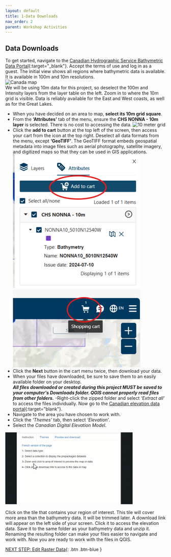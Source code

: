 ```yaml
---
layout: default
title: 1-Data Downloads
nav_order: 2
parent: Workshop Activities
---
```


## Data Downloads
To get started, navigate to the [Canadian Hydrographic Service Bathymetric Data Portal](https://data.chs-shc.ca/dashboard/map){:target="_blank"}. Accept the terms of use and log in as a guest. The initial view shows all regions where bathymetric data is available. It is available in 100m and 10m resolutions. <br>
<img src="images/canada.png" style="width:400px;" alt="Canada map"> 
<br>We will be using 10m data for this project, so deselect the 100m and Intensity layers from the layer table on the left. Zoom in to where the 10m grid is visible. Data is reliably available for the East and West coasts, as well as for the Great Lakes.
- When you have decided on an area to map, **select its 10m grid square**.
- From the **‘Attributes’** tab of the menu, ensure the **CHS NONNA - 10m layer** is selected. There is no cost to accessing the data.
<img src="images/10m.gif" style="width:550px;" alt="10 meter grid"><br>
- Click the **add to cart** button at the top left of the screen, then access your cart from the icon at the top right. Deselect all data formats from the menu, except **‘GeoTIFF’**. The GeoTIFF format embeds geospatial metadata into image files such as aerial photography, satellite imagery, and digitized maps so that they can be used in GIS applications.<br>
<img src="images/cart.png" style="width:400px;" alt="add files to cart"><br>
<img src="images/cart2.png" style="width:400px;" alt="navigate cart"><br>
- Click the **Next** button in the cart menu twice, then download your data.
- When your files have downloaded, be sure to save them to an easily available folder on your desktop. <br>
***All files downloaded or created during this project MUST be saved to your computer's Downloads folder. QGIS cannot properly read files from other folders.***
-Right-click the zipped folder and select *‘Extract all’* to access the files individually.
Now go to the [Canadian elevation data portal](https://ftp.maps.canada.ca/pub/nrcan_rncan/vector/index/html/geospatial_product_index_en.html){:target="blank"}.
- Navigate to the area you have chosen to work with.
- Click the *‘Themes’* tab, then select *‘Elevation’*.
- Select the *Canadian Digital Elevation Model*. <br>
<img src="images/elev.gif" style="width:400px;" alt="data download"> 

Click on the tile that contains your region of interest. This tile will cover more area than the bathymetry data. It will be trimmed later. A download link will appear on the left side of your screen. Click it to access the elevation data. Save it to the same folder as your bathymetry data and unzip it. Renaming the resulting folder can make your files easier to navigate and work with. Now you are ready to work with the files in QGIS. 

[NEXT STEP: Edit Raster Data](raster-data.html){: .btn .btn-blue }

